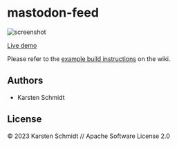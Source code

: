 # mastodon-feed

![screenshot](https://raw.githubusercontent.com/thi-ng/umbrella/develop/assets/examples/mastodon-feed.png)

[Live demo](http://demo.thi.ng/umbrella/mastodon-feed/)

Please refer to the [example build instructions](https://github.com/thi-ng/umbrella/wiki/Example-build-instructions) on the wiki.

## Authors

- Karsten Schmidt

## License

&copy; 2023 Karsten Schmidt // Apache Software License 2.0

